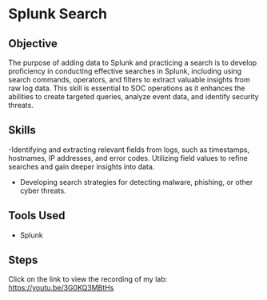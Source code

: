# Splunk Search

## Objective 

The purpose of adding data to Splunk and practicing a search is to develop proficiency in conducting effective searches in Splunk, including using search commands, operators, and filters to extract valuable insights from raw log data. This skill is essential to SOC operations as it enhances the abilities to create targeted queries, analyze event data, and identify security threats. 

## Skills 

-Identifying and extracting relevant fields from logs, such as timestamps, hostnames, IP addresses, and error codes.
Utilizing field values to refine searches and gain deeper insights into data.
- Developing search strategies for detecting malware, phishing, or other cyber threats.


## Tools Used 
- Splunk

## Steps 
Click on the link to view the recording of my lab:
https://youtu.be/3G0KQ3MBtHs
